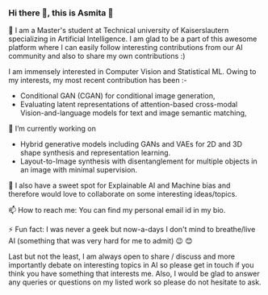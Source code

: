 ### Hi there 👋, this is Asmita :handshake:

🔭 I am a Master's student at Technical university of Kaiserslautern specializing in Artificial Intelligence.
I am glad to be a part of this awesome platform where I can easily follow interesting contributions from our AI community and also to share my own contributions :)

I am immensely interested in Computer Vision and Statistical ML. 
Owing to my interests, my most recent contribution has been :-

- Conditional GAN (CGAN) for conditional image generation, 
- Evaluating latent representations of attention-based cross-modal Vision-and-language models for text and image semantic matching,

🔭 I’m currently working on
- Hybrid generative models including GANs and VAEs for 2D and 3D shape synthesis and representation learning.
- Layout-to-Image synthesis with disentanglement for multiple objects in an image with minimal supervision.

👯 I also have a sweet spot for Explainable AI and Machine bias and therefore would love to collaborate on some interesting ideas/topics.

📫 How to reach me:
You can find my personal email id in my bio. 

⚡ Fun fact: I was never a geek but now-a-days I don't mind to breathe/live AI (something that was very hard for me to admit) :wink: :blush:

Last but not the least, I am always open to share / discuss and more importantly debate on interesting topics in AI so please get in touch if you think you have something that interests me. Also, I would be glad to answer any queries or questions on my listed work so please do not hesitate to ask.

